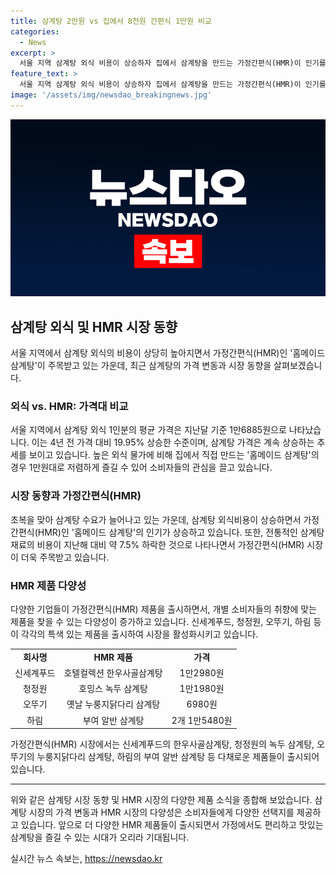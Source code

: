 ```yaml
---
title: 삼계탕 2만원 vs 집에서 8천원 간편식 1만원 비교
categories:
  - News
excerpt: >
  서울 지역 삼계탕 외식 비용이 상승하자 집에서 삼계탕을 만드는 가정간편식(HMR)이 인기를 끌고 있다. 외식으로 2만원에 파는 삼계탕을 집에서 반 가격으로 즐길 수 있어 소비자들의 관심이 높아지고 있다. 최근 가격 정보에 따르면 삼계탕 외식 비용은 1만6885원으로 상승하며, 집에서 만드는 가정간편식의 가격은 더욱 경쟁력을 얻고 있다. 집에서 삼계탕을 만드는 데 필요한 재료 비용 또한 감소했는데, 이는 영계 가격 하락과 방역이 잘 이루어진 덕분이다.
feature_text: >
  서울 지역 삼계탕 외식 비용이 상승하자 집에서 삼계탕을 만드는 가정간편식(HMR)이 인기를 끌고 있다. 외식으로 2만원에 파는 삼계탕을 집에서 반 가격으로 즐길 수 있어 소비자들의 관심이 높아지고 있다. 최근 가격 정보에 따르면 삼계탕 외식 비용은 1만6885원으로 상승하며, 집에서 만드는 가정간편식의 가격은 더욱 경쟁력을 얻고 있다. 집에서 삼계탕을 만드는 데 필요한 재료 비용 또한 감소했는데, 이는 영계 가격 하락과 방역이 잘 이루어진 덕분이다.
image: '/assets/img/newsdao_breakingnews.jpg'
---
```


<p><img src="/assets/img/newsdao_breakingnews.jpg" alt="ranknews 속보" /></p>

<h2 data-ke-size="size26">삼계탕 외식 및 HMR 시장 동향</h2>

<p data-ke-size="size16">서울 지역에서 삼계탕 외식의 비용이 상당히 높아지면서 가정간편식(HMR)인 '홈메이드 삼계탕'이 주목받고 있는 가운데, 최근 삼계탕의 가격 변동과 시장 동향을 살펴보겠습니다.</p>

<h3><b>외식 vs. HMR: 가격대 비교</b></h3>

<p data-ke-size="size16">서울 지역에서 삼계탕 외식 1인분의 평균 가격은 지난달 기준 1만6885원으로 나타났습니다. 이는 4년 전 가격 대비 19.95% 상승한 수준이며, 삼계탕 가격은 계속 상승하는 추세를 보이고 있습니다. 높은 외식 물가에 비해 집에서 직접 만드는 '홈메이드 삼계탕'의 경우 1만원대로 저렴하게 즐길 수 있어 소비자들의 관심을 끌고 있습니다.</p>

<h3><b>시장 동향과 가정간편식(HMR)</b></h3>

<p data-ke-size="size16">초복을 맞아 삼계탕 수요가 늘어나고 있는 가운데, 삼계탕 외식비용이 상승하면서 가정간편식(HMR)인 '홈메이드 삼계탕'의 인기가 상승하고 있습니다. 또한, 전통적인 삼계탕 재료의 비용이 지난해 대비 약 7.5% 하락한 것으로 나타나면서 가정간편식(HMR) 시장이 더욱 주목받고 있습니다.</p>

<h3><b>HMR 제품 다양성</b></h3>

<p data-ke-size="size16">다양한 기업들이 가정간편식(HMR) 제품을 출시하면서, 개별 소비자들의 취향에 맞는 제품을 찾을 수 있는 다양성이 증가하고 있습니다. 신세계푸드, 청정원, 오뚜기, 하림 등이 각각의 특색 있는 제품을 출시하여 시장을 활성화시키고 있습니다.</p>

<table>
    <tr>
        <td style="text-align: center; height: 17px;"><b>회사명</b></td>
        <td style="text-align: center; height: 17px;"><b>HMR 제품</b></td>
        <td style="text-align: center; height: 17px;"><b>가격</b></td>
    </tr>
    <tr>
        <td style="text-align: center; height: 17px;">신세계푸드</td>
        <td style="text-align: center; height: 17px;">호텔컬렉션 한우사골삼계탕</td>
        <td style="text-align: center; height: 17px;">1만2980원</td>
    </tr>
    <tr>
        <td style="text-align: center; height: 17px;">청정원</td>
        <td style="text-align: center; height: 17px;">호밍스 녹두 삼계탕</td>
        <td style="text-align: center; height: 17px;">1만1980원</td>
    </tr>
    <tr>
        <td style="text-align: center; height: 17px;">오뚜기</td>
        <td style="text-align: center; height: 17px;">옛날 누룽지닭다리 삼계탕</td>
        <td style="text-align: center; height: 17px;">6980원</td>
    </tr>
    <tr>
        <td style="text-align: center; height: 17px;">하림</td>
        <td style="text-align: center; height: 17px;">부여 알반 삼계탕</td>
        <td style="text-align: center; height: 17px;">2개 1만5480원</td>
    </tr>
</table>

<p data-ke-size="size16">가정간편식(HMR) 시장에서는 신세계푸드의 한우사골삼계탕, 청정원의 녹두 삼계탕, 오뚜기의 누룽지닭다리 삼계탕, 하림의 부여 알반 삼계탕 등 다채로운 제품들이 출시되어 있습니다.</p>

<hr>

<p data-ke-size="size16">위와 같은 삼계탕 시장 동향 및 HMR 시장의 다양한 제품 소식을 종합해 보았습니다. 삼계탕 시장의 가격 변동과 HMR 시장의 다양성은 소비자들에게 다양한 선택지를 제공하고 있습니다. 앞으로 더 다양한 HMR 제품들이 출시되면서 가정에서도 편리하고 맛있는 삼계탕을 즐길 수 있는 시대가 오리라 기대됩니다.</p>
실시간 뉴스 속보는, <a href="https://newsdao.kr" rel="dofollow">https://newsdao.kr</a>


